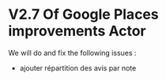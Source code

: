 # V2.7 Of Google Places improvements Actor

We will do and fix the following issues :
* ajouter répartition des avis par note


